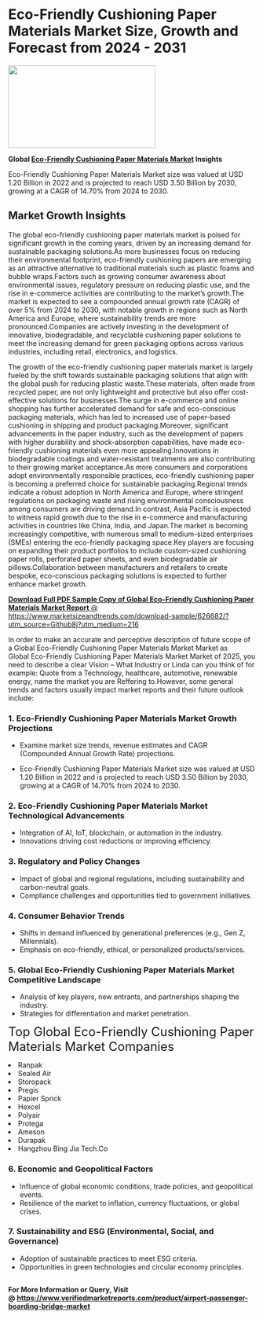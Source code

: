 <H1>Eco-Friendly Cushioning Paper Materials Market Size, Growth and Forecast from 2024 - 2031</H1><img class="aligncenter size-medium wp-image-584254" src="https://thirdeyenews.in/wp-content/uploads/2024/09/Global-Market-Research-300x168.jpeg" alt="" width="300" height="168" /><p><strong>Global&nbsp;<a href="https://www.marketsizeandtrends.com/download-sample/626682/?utm_source=Github8j?utm_medium=216">Eco-Friendly Cushioning Paper Materials Market</a> Insights</strong></p><p>Eco-Friendly Cushioning Paper Materials Market size was valued at USD 1.20 Billion in 2022 and is projected to reach USD 3.50 Billion by 2030, growing at a CAGR of 14.70% from 2024 to 2030.</p><p><h2>Market Growth Insights</h2> <p>The global eco-friendly cushioning paper materials market is poised for significant growth in the coming years, driven by an increasing demand for sustainable packaging solutions.As more businesses focus on reducing their environmental footprint, eco-friendly cushioning papers are emerging as an attractive alternative to traditional materials such as plastic foams and bubble wraps.Factors such as growing consumer awareness about environmental issues, regulatory pressure on reducing plastic use, and the rise in e-commerce activities are contributing to the market’s growth.The market is expected to see a compounded annual growth rate (CAGR) of over 5% from 2024 to 2030, with notable growth in regions such as North America and Europe, where sustainability trends are more pronounced.Companies are actively investing in the development of innovative, biodegradable, and recyclable cushioning paper solutions to meet the increasing demand for green packaging options across various industries, including retail, electronics, and logistics.</p> <p><a href="download-link-here" target="_blank"></a></p> <p>The growth of the eco-friendly cushioning paper materials market is largely fueled by the shift towards sustainable packaging solutions that align with the global push for reducing plastic waste.These materials, often made from recycled paper, are not only lightweight and protective but also offer cost-effective solutions for businesses.The surge in e-commerce and online shopping has further accelerated demand for safe and eco-conscious packaging materials, which has led to increased use of paper-based cushioning in shipping and product packaging.Moreover, significant advancements in the paper industry, such as the development of papers with higher durability and shock-absorption capabilities, have made eco-friendly cushioning materials even more appealing.Innovations in biodegradable coatings and water-resistant treatments are also contributing to their growing market acceptance.As more consumers and corporations adopt environmentally responsible practices, eco-friendly cushioning paper is becoming a preferred choice for sustainable packaging.Regional trends indicate a robust adoption in North America and Europe, where stringent regulations on packaging waste and rising environmental consciousness among consumers are driving demand.In contrast, Asia Pacific is expected to witness rapid growth due to the rise in e-commerce and manufacturing activities in countries like China, India, and Japan.The market is becoming increasingly competitive, with numerous small to medium-sized enterprises (SMEs) entering the eco-friendly packaging space.Key players are focusing on expanding their product portfolios to include custom-sized cushioning paper rolls, perforated paper sheets, and even biodegradable air pillows.Collaboration between manufacturers and retailers to create bespoke, eco-conscious packaging solutions is expected to further enhance market growth.</p> <p><a href="get-more-link-here" target="_blank"></p><p><span class=""><strong>Download Full PDF Sample Copy of Global Eco-Friendly Cushioning Paper Materials Market Report</strong> @ <a href="https://www.marketsizeandtrends.com/download-sample/626682/?utm_source=Github8j?utm_medium=216" target="_blank">https://www.marketsizeandtrends.com/download-sample/626682/?utm_source=Github8j?utm_medium=216</a></span></p><p>In order to make an accurate and perceptive description of future scope of a Global&nbsp;Eco-Friendly Cushioning Paper Materials Market Market as Global&nbsp;Eco-Friendly Cushioning Paper Materials Market Market of 2025, you need to describe a clear Vision &ndash; What Industry or Linda can you think of for example: Quote from a Technology, healthcare, automotive, renewable energy, name the market you are Reffering to.However, some general trends and factors usually impact market reports and their future outlook include:</p><h3>1.&nbsp;<strong>Eco-Friendly Cushioning Paper Materials Market Growth Projections</strong></h3><ul><li>Examine market size trends, revenue estimates and CAGR (Compounded Annual Growth Rate) projections.</li><li><p>Eco-Friendly Cushioning Paper Materials Market size was valued at USD 1.20 Billion in 2022 and is projected to reach USD 3.50 Billion by 2030, growing at a CAGR of 14.70% from 2024 to 2030.</p></li></ul><h3>2.&nbsp;<strong>Eco-Friendly Cushioning Paper Materials Market Technological Advancements</strong></h3><ul><li>Integration of AI, IoT, blockchain, or automation in the industry.</li><li>Innovations driving cost reductions or improving efficiency.</li></ul><h3>3.&nbsp;<strong>Regulatory and Policy Changes</strong></h3><ul><li>Impact of global and regional regulations, including sustainability and carbon-neutral goals.</li><li>Compliance challenges and opportunities tied to government initiatives.</li></ul><h3>4.&nbsp;<strong>Consumer Behavior Trends</strong></h3><ul><li>Shifts in demand influenced by generational preferences (e.g., Gen Z, Millennials).</li><li>Emphasis on eco-friendly, ethical, or personalized products/services.</li></ul><h3>5.&nbsp;<strong>Global Eco-Friendly Cushioning Paper Materials Market Competitive Landscape</strong></h3><ul><li>Analysis of key players, new entrants, and partnerships shaping the industry.</li><li>Strategies for differentiation and market penetration.</li></ul><p data-pm-slice="1 1 []"><span style="color: inherit; font-family: inherit; font-size: 25px;">Top Global Eco-Friendly Cushioning Paper Materials Market Companies</span></p><div class="" data-test-id=""><p><li>Ranpak</li><li> Sealed Air</li><li> Storopack</li><li> Pregis</li><li> Papier Sprick</li><li> Hexcel</li><li> Polyair</li><li> Protega</li><li> Ameson</li><li> Durapak</li><li> Hangzhou Bing Jia Tech.Co</li></p></div><h3>6.&nbsp;<strong>Economic and Geopolitical Factors</strong></h3><ul><li>Influence of global economic conditions, trade policies, and geopolitical events.</li><li>Resilience of the market to inflation, currency fluctuations, or global crises.</li></ul><h3>7.&nbsp;<strong>Sustainability and ESG (Environmental, Social, and Governance)</strong></h3><ul><li>Adoption of sustainable practices to meet ESG criteria.</li><li>Opportunities in green technologies and circular economy principles.</li></ul><h2><strong style="font-size: 14px;">For More Information or Query, Visit @&nbsp;</strong><a style="background-color: #ffffff; font-size: 14px;" href="https://www.marketsizeandtrends.com/report/eco-friendly-cushioning-paper-materials-market/" target="_blank">https://www.verifiedmarketreports.com/product/airport-passenger-boarding-bridge-market</a></h2>